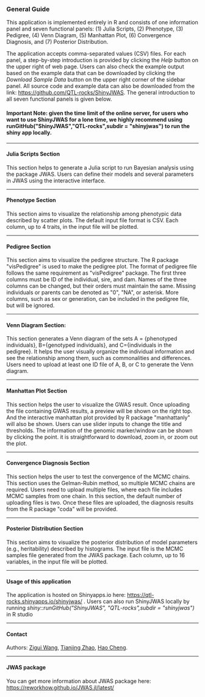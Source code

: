 ### General Guide
This application is implemented entirely in R and consists of one information panel and seven functional panels: (1) Julia Scripts, (2) Phenotype, (3) Pedigree, (4) Venn Diagram, (5) Manhattan Plot, (6) Convergence Diagnosis, and (7) Posterior Distribution.

The application accepts comma-separated values (CSV) files. For each panel, a step-by-step introduction is provided by clicking the _Help_ button on the upper right of web page. Users can also check the example output based on the example data that can be downloaded by clicking the _Download Sample Data_ button on the upper right corner of the sidebar panel. All source code and example data can also be downloaded from the link: https://github.com/QTL-rocks/ShinyJWAS. The general introduction to all seven functional panels is given below.

#### Important Note: given the time limit of the online server, for users who want to use ShinyJWAS for a lone time, we highly recommend using runGitHub("ShinyJWAS","QTL-rocks",subdir = "shinyjwas") to run the shiny app locally.
---------------
#### Julia Scripts Section
This section helps to generate a Julia script to run Bayesian analysis using the package JWAS. Users can define their models and several parameters in JWAS using the interactive interface.

---------------
#### Phenotype Section
This section aims to visualize the relationship among phenotypic data described by scatter plots. The default input file format is CSV. Each column, up to 4 traits, in the input file will be plotted.

---------------
#### Pedigree Section
This section aims to visualize the pedigree structure. The R package "visPedigree" is used to make the pedigree plot. The format of pedigree file follows the same requirement as "visPedigree" package. The first three columns must be ID of the individual, sire, and dam. Names of the three columns can be changed, but their orders must maintain the same. Missing individuals or parents can be denoted as "0", "NA", or asterisk. More columns, such as sex or generation, can be included in the pedigree file, but will be ignored.

---------------
#### Venn Diagram Section:
This section generates a Venn diagram of the sets A = {phenotyped individuals}, B={genotyped individuals}, and C={individuals in the pedigree}. It helps the user visually organize the individual information and see the relationship among them, such as commonalities and differences. Users need to upload at least one ID file of A, B, or C to generate the Venn diagram. 

---------------
#### Manhattan Plot Section
This section helps the user to visualize the GWAS result. Once uploading the file containing GWAS results, a preview will be shown on the right top. And the interactive manhattan plot provided by R package "manhattanly" will also be shown. Users can use slider inputs to change the title and thresholds. The information of the genomic marker/window can be shown by clicking the point. it is straightforward to download, zoom in, or zoom out the plot. 

---------------
#### Convergence Diagnosis Section
This section helps the user to test the convergence of the MCMC chains. This section uses the Gelman-Rubin method, so multiple MCMC chains are required. Users need to upload multiple files, where each file includes MCMC samples from one chain. In this section, the default number of uploading files is two. Once these files are uploaded, the diagnosis results from the R package "coda" will be provided.

---------------
#### Posterior Distribution Section
This section aims to visualize the posterior distribution of model parameters (e.g., heritability) described by histograms. The input file is the MCMC samples file generated from the JWAS package. Each column, up to 16 variables, in the input file will be plotted.

---------------
#### Usage of this application
The application is hosted on Shinyapps.io here: https://qtl-rocks.shinyapps.io/shinyjwas/ . Users can also run ShinyJWAS locally by running _shiny::runGitHub("ShinyJWAS", "QTL-rocks",subdir = "shinyjwas")_ in R studio 

---------------
#### Contact
Authors: [Zigui Wang](zigwang97@gmail.com), [Tianjing Zhao](tjzhao@ucdavis.edu), [Hao Cheng](qtlcheng@ucdavis.edu).

---------------
#### JWAS package
You can get more information about JWAS package here: https://reworkhow.github.io/JWAS.jl/latest/

